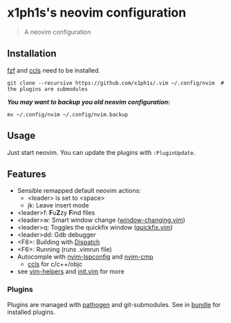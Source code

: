 # x1ph1s's neovim configuration
> A neovim configuration

## Installation
[fzf](https://github.com/junegunn/fzf) and [ccls](https://github.com/MaskRay/ccls) need to be installed.
```ssh
git clone --recursive https://github.com/x1ph1s/.vim ~/.config/nvim  # the plugins are submodules
```
***You may want to backup you old neovim configuration:***
```ssh
mv ~/.config/nvim ~/.config/nvim.backup
```

## Usage
Just start neovim. You can update the plugins with ```:PluginUpdate```.

## Features
- Sensible remapped default neovim actions:
    - \<leader> is set to \<space>
    - jk: Leave insert mode
- \<leader>f: **F**u**Z**zy **F**ind files
- \<leader>w: Smart window change ([window-changing.vim](../helper/window-changing.vim))
- \<leader>q: Toggles the quickfix window ([quickfix.vim](../helper/quickfix.vim))
- \<leader>dd: Gdb debugger
- \<F8>: Building with [Dispatch](https://github.com/tpope/vim-dispatch)
- \<F6>: Running (runs .vimrun file)
- Autocomple with [nvim-lspconfig](https://github.com/neovim/nvim-lspconfig) and [nvim-cmp](https://github.com/hrsh7th/nvim-cmp)
  - [ccls](https://github.com/MaskRay/ccls) for c/c++/objc
- see [vim-helpers](../helper) and [init.vim](../init.vim) for more

### Plugins
Plugins are managed with [pathogen](https://github.com/tpope/vim-pathogen) and git-submodules.
See in [bundle](../bundle) for installed plugins.
